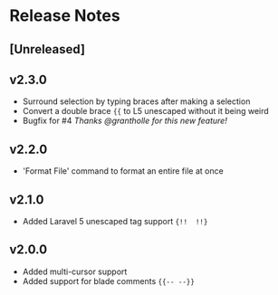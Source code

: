 # Release Notes

## [Unreleased]

## v2.3.0
 - Surround selection by typing braces after making a selection
 - Convert a double brace `{{` to L5 unescaped without it being weird
 - Bugfix for #4
_Thanks @grantholle for this new feature!_

## v2.2.0
 - 'Format File' command to format an entire file at once

## v2.1.0
 - Added Laravel 5 unescaped tag support `{!!  !!}`

## v2.0.0
 - Added multi-cursor support
 - Added support for blade comments `{{-- --}}`
